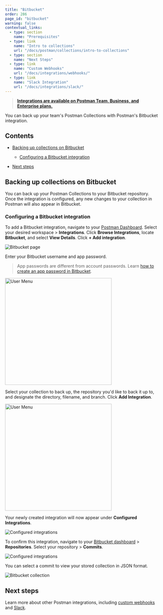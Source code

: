 ```yaml
---
title: "Bitbucket"
order: 286
page_id: "bitbucket"
warning: false
contextual_links:
  - type: section
    name: "Prerequisites"
  - type: link
    name: "Intro to collections"
    url: "/docs/postman/collections/intro-to-collections"
  - type: section
    name: "Next Steps"
  - type: link
    name: "Custom Webhooks"
    url: "/docs/integrations/webhooks/"
  - type: link
    name: "Slack Integration"
    url: "/docs/integrations/slack/"
---
```


> __[Integrations are available on Postman Team, Business, and Enterprise plans.](https://www.getpostman.com/pricing)__

You can back up your team's Postman Collections with Postman's Bitbucket integration.

## Contents

* [Backing up collections on Bitbucket](#backing-up-collections-on-bitbucket)

    * [Configuring a Bitbucket integration](#configuring-a-bitbucket-integration)

* [Next steps](#next-steps)

## Backing up collections on Bitbucket

You can back up your Postman Collections to your Bitbucket repository. Once the integration is configured, any new changes to your collection in Postman will also appear in Bitbucket.

### Configuring a Bitbucket integration

To add a Bitbucket integration, navigate to your [Postman Dashboard](https://go.postman.co/). Select your desired workspace > **Integrations**. Click **Browse Integrations**, locate **Bitbucket**, and select **View Details**. Click **+ Add integration**.

![Bitbucket page](https://assets.postman.com/postman-docs/bitbucket-postman-page.jpg)

Enter your Bitbucket username and app password.

> App passwords are different from account passwords. Learn [how to create an app password in Bitbucket](https://confluence.atlassian.com/bitbucket/app-passwords-828781300.html).

<img src="https://assets.postman.com/postman-docs/enter-username-and-password.jpg" width="350px" alt="User Menu"/>

Select your collection to back up, the repository you'd like to back it up to, and designate the directory, filename, and branch. Click **Add Integration**.

<img src="https://assets.postman.com/postman-docs/bitbucket-configuration.jpg" width="350px" alt="User Menu"/>

Your newly created integration will now appear under **Configured Integrations**.

![Configured integrations](https://assets.postman.com/postman-docs/configured-integrations.jpg)

To confirm this integration, navigate to your [Bitbucket dashboard](https://bitbucket.org/dashboard/overview) > **Repositories**. Select your repository > **Commits**.

![Configured integrations](https://assets.postman.com/postman-docs/bitbucket-commits.jpg)

You can select a commit to view your stored collection in JSON format.

![Bitbucket collection](https://assets.postman.com/postman-docs/bitbucket-collection.jpg)

## Next steps

Learn more about other Postman integrations, including [custom webhooks](/docs/integrations/webhooks/) and [Slack](/docs/integrations/slack/).
